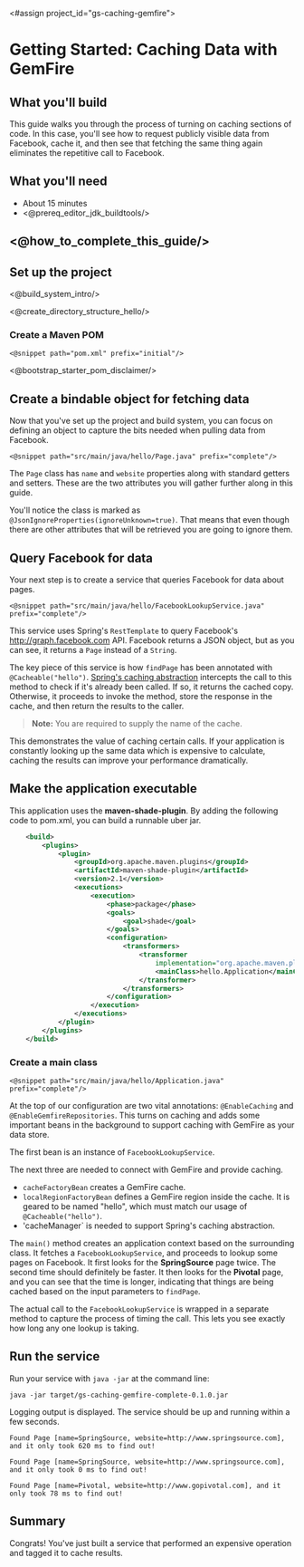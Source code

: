 <#assign project_id="gs-caching-gemfire">

# Getting Started: Caching Data with GemFire

What you'll build
-----------------

This guide walks you through the process of turning on caching sections of code. In this case, you'll see how to request publicly visible data from Facebook, cache it, and then see that fetching the same thing again eliminates the repetitive call to Facebook.

What you'll need
----------------

 - About 15 minutes
 - <@prereq_editor_jdk_buildtools/>


## <@how_to_complete_this_guide/>


<a name="scratch"></a>
Set up the project
------------------

<@build_system_intro/>

<@create_directory_structure_hello/>

### Create a Maven POM

    <@snippet path="pom.xml" prefix="initial"/>

<@bootstrap_starter_pom_disclaimer/>


<a name="initial"></a>
Create a bindable object for fetching data
------------------------------------------
Now that you've set up the project and build system, you can focus on defining an object to capture the bits needed when pulling data from Facebook.

    <@snippet path="src/main/java/hello/Page.java" prefix="complete"/>
    
The `Page` class has `name` and `website` properties along with standard getters and setters. These are the two attributes you will gather further along in this guide.

You'll notice the class is marked as `@JsonIgnoreProperties(ignoreUnknown=true)`. That means that even though there are other attributes that will be retrieved you are going to ignore them.

Query Facebook for data
-----------------------
Your next step is to create a service that queries Facebook for data about pages. 

    <@snippet path="src/main/java/hello/FacebookLookupService.java" prefix="complete"/>
    
This service uses Spring's `RestTemplate` to query Facebook's http://graph.facebook.com API. Facebook returns a JSON object, but as you can see, it returns a `Page` instead of a `String`.

The key piece of this service is how `findPage` has been annotated with `@Cacheable("hello")`. [Spring's caching abstraction](http://static.springsource.org/spring/docs/3.2.2.RELEASE/spring-framework-reference/html/cache.html) intercepts the call to this method to check if it's already been called. If so, it returns the cached copy. Otherwise, it proceeds to invoke the method, store the response in the cache, and then return the results to the caller.

> **Note:** You are required to supply the name of the cache.

This demonstrates the value of caching certain calls. If your application is constantly looking up the same data which is expensive to calculate, caching the results can improve your performance dramatically.

Make the application executable
-------------------------------
This application uses the **maven-shade-plugin**. By adding the following code to pom.xml, you can build a runnable uber jar.

```xml
	<build>
		<plugins>
			<plugin>
				<groupId>org.apache.maven.plugins</groupId>
				<artifactId>maven-shade-plugin</artifactId>
				<version>2.1</version>
				<executions>
					<execution>
						<phase>package</phase>
						<goals>
							<goal>shade</goal>
						</goals>
						<configuration>
							<transformers>
								<transformer
									implementation="org.apache.maven.plugins.shade.resource.ManifestResourceTransformer">
									<mainClass>hello.Application</mainClass>
								</transformer>
							</transformers>
						</configuration>
					</execution>
				</executions>
			</plugin>
		</plugins>
	</build>
```

### Create a main class

    <@snippet path="src/main/java/hello/Application.java" prefix="complete"/>
    
At the top of our configuration are two vital annotations: `@EnableCaching` and `@EnableGemfireRepositories`. This turns on caching and adds some important beans in the background to support caching with GemFire as your data store.

The first bean is an instance of `FacebookLookupService`.

The next three are needed to connect with GemFire and provide caching.
- `cacheFactoryBean` creates a GemFire cache.
- `localRegionFactoryBean` defines a GemFire region inside the cache. It is geared to be named "hello", which must match our usage of `@Cacheable("hello")`.
- 'cacheManager` is needed to support Spring's caching abstraction.

The `main()` method creates an application context based on the surrounding class. It fetches a `FacebookLookupService`, and proceeds to lookup some pages on Facebook. It first looks for the **SpringSource** page twice. The second time should definitely be faster. It then looks for the **Pivotal** page, and you can see that the time is longer, indicating that things are being cached based on the input parameters to `findPage`.

The actual call to the `FacebookLookupService` is wrapped in a separate method to capture the process of timing the call. This lets you see exactly how long any one lookup is taking.


Run the service
---------------

Run your service with `java -jar` at the command line:

    java -jar target/gs-caching-gemfire-complete-0.1.0.jar

Logging output is displayed. The service should be up and running within a few seconds.

```
Found Page [name=SpringSource, website=http://www.springsource.com], and it only took 620 ms to find out!

Found Page [name=SpringSource, website=http://www.springsource.com], and it only took 0 ms to find out!

Found Page [name=Pivotal, website=http://www.gopivotal.com], and it only took 78 ms to find out!
```

Summary
-------

Congrats! You've just built a service that performed an expensive operation and tagged it to cache results.